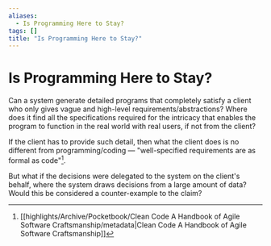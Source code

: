 ```yaml
---
aliases:
  - Is Programming Here to Stay?
tags: []
title: "Is Programming Here to Stay?"
---
```


# Is Programming Here to Stay?

Can a system generate detailed programs that completely satisfy a client who only gives vague and high-level requirements/abstractions? Where does it find all the specifications required for the intricacy that enables the program to function in the real world with real users, if not from the client?

If the client has to provide such detail, then what the client does is no different from programming/coding — "well-specified requirements are as formal as code"[^1].

But what if the decisions were delegated to the system on the client's behalf, where the system draws decisions from a large amount of data? Would this be considered a counter-example to the claim?

[^1]: [[highlights/Archive/Pocketbook/Clean Code A Handbook of Agile Software Craftsmanship/metadata|Clean Code A Handbook of Agile Software Craftsmanship]]